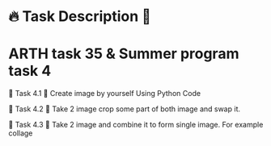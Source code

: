 # 🔥 Task Description 📄

# ARTH task 35 & Summer program task 4
🔅 Task 4.1
📌 Create image by yourself Using Python Code

🔅 Task 4.2
📌 Take 2 image crop some part of both image and swap it.

🔅 Task 4.3
📌 Take 2 image and combine it to form single image. For example collage
